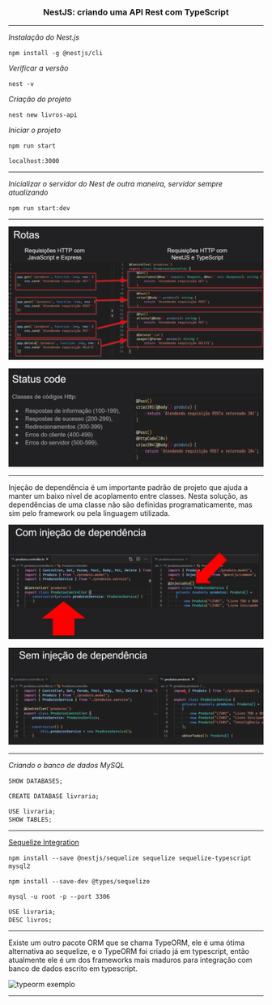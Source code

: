 <h3 align="center">NestJS: criando uma API Rest com TypeScript</h3>

---

*Instalação do Nest.js*
```
npm install -g @nestjs/cli
```

*Verificar a versão*
```
nest -v
```

*Criação do projeto*
```
nest new livros-api
```

*Iniciar o projeto*
```
npm run start
```

```
localhost:3000
```

---

*Inicializar o servidor do Nest de outra maneira, servidor sempre atualizando*
```
npm run start:dev
```

---

![Rotas](https://github.com/lucasrmagalhaes/api_rest-nestjs_typescript/blob/main/assets/img/rotas.png)

![Status Code](https://github.com/lucasrmagalhaes/api_rest-nestjs_typescript/blob/main/assets/img/status_code.png)

---

Injeção de dependência é um importante padrão de projeto que ajuda a manter um baixo nível de acoplamento entre classes. Nesta solução, as dependências de uma classe não são definidas programaticamente, mas sim pelo framework ou pela linguagem utilizada.

![Com Injeção de Dependência](https://github.com/lucasrmagalhaes/api_rest-nestjs_typescript/blob/main/assets/img/com_injecao_de_dependencia.png)

![Sem Injeção de Dependência](https://github.com/lucasrmagalhaes/api_rest-nestjs_typescript/blob/main/assets/img/sem_injecao_de_dependencia.png)

---

*Criando o banco de dados MySQL*
```
SHOW DATABASES;
```

```
CREATE DATABASE livraria;
```

```
USE livraria;
SHOW TABLES;
```

---

[Sequelize Integration](https://docs.nestjs.com/techniques/database#sequelize-integration)

```
npm install --save @nestjs/sequelize sequelize sequelize-typescript mysql2
```

```
npm install --save-dev @types/sequelize
```

```
mysql -u root -p --port 3306
```

```
USE livraria;
DESC livros;
```

---

 Existe um outro pacote ORM que se chama TypeORM, ele é uma ótima alternativa ao sequelize, e o TypeORM foi criado já em typescript, então atualmente ele é um dos frameworks mais maduros para integração com banco de dados escrito em typescript.

 ![typeorm exemplo]()

 ---